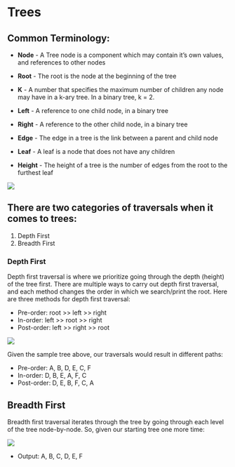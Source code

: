 # Trees

## Common Terminology:

- **Node** - A Tree node is a component which may contain it’s own values, and references to other nodes

- **Root** - The root is the node at the beginning of the tree

- **K** - A number that specifies the maximum number of children any node may have in a k-ary tree. In a binary tree, k = 2.

- **Left** - A reference to one child node, in a binary tree

- **Right** - A reference to the other child node, in a binary tree

- **Edge** - The edge in a tree is the link between a parent and child node

- **Leaf** - A leaf is a node that does not have any children

- **Height** - The height of a tree is the number of edges from the root to the furthest leaf


![](https://codefellows.github.io/common_curriculum/data_structures_and_algorithms/Code_401/class-15/resources/images/BinaryTree1.PNG)


## There are two categories of traversals when it comes to trees:

  1. Depth First
  2. Breadth First

### Depth First
Depth first traversal is where we prioritize going through the depth (height) of the tree first. There are multiple ways to carry out depth first traversal, and each method changes the order in which we search/print the root. Here are three methods for depth first traversal:

 - Pre-order: root >> left >> right
 - In-order: left >> root >> right
 - Post-order: left >> right >> root

![](https://codefellows.github.io/common_curriculum/data_structures_and_algorithms/Code_401/class-15/resources/images/tree-example.png)



Given the sample tree above, our traversals would result in different paths:

  - Pre-order: A, B, D, E, C, F
  - In-order: D, B, E, A, F, C
  - Post-order: D, E, B, F, C, A

## Breadth First
Breadth first traversal iterates through the tree by going through each level of the tree node-by-node. So, given our starting tree one more time:

![](https://codefellows.github.io/common_curriculum/data_structures_and_algorithms/Code_401/class-15/resources/images/tree-example.png)


 - Output: A, B, C, D, E, F